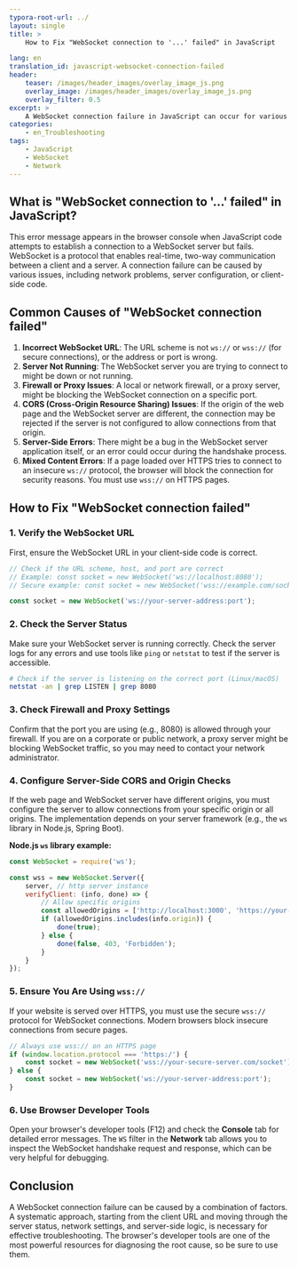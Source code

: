 ```yaml
---
typora-root-url: ../
layout: single
title: >
    How to Fix "WebSocket connection to '...' failed" in JavaScript

lang: en
translation_id: javascript-websocket-connection-failed
header:
    teaser: /images/header_images/overlay_image_js.png
    overlay_image: /images/header_images/overlay_image_js.png
    overlay_filter: 0.5
excerpt: >
    A WebSocket connection failure in JavaScript can occur for various reasons. This article explores the common causes of the "WebSocket connection to '...' failed" error and how to resolve it.
categories:
    - en_Troubleshooting
tags:
    - JavaScript
    - WebSocket
    - Network
---
```


## What is "WebSocket connection to '...' failed" in JavaScript?

This error message appears in the browser console when JavaScript code attempts to establish a connection to a WebSocket server but fails. WebSocket is a protocol that enables real-time, two-way communication between a client and a server. A connection failure can be caused by various issues, including network problems, server configuration, or client-side code.

## Common Causes of "WebSocket connection failed"

1.  **Incorrect WebSocket URL**: The URL scheme is not `ws://` or `wss://` (for secure connections), or the address or port is wrong.
2.  **Server Not Running**: The WebSocket server you are trying to connect to might be down or not running.
3.  **Firewall or Proxy Issues**: A local or network firewall, or a proxy server, might be blocking the WebSocket connection on a specific port.
4.  **CORS (Cross-Origin Resource Sharing) Issues**: If the origin of the web page and the WebSocket server are different, the connection may be rejected if the server is not configured to allow connections from that origin.
5.  **Server-Side Errors**: There might be a bug in the WebSocket server application itself, or an error could occur during the handshake process.
6.  **Mixed Content Errors**: If a page loaded over HTTPS tries to connect to an insecure `ws://` protocol, the browser will block the connection for security reasons. You must use `wss://` on HTTPS pages.

## How to Fix "WebSocket connection failed"

### 1. Verify the WebSocket URL

First, ensure the WebSocket URL in your client-side code is correct.

```javascript
// Check if the URL scheme, host, and port are correct
// Example: const socket = new WebSocket('ws://localhost:8080');
// Secure example: const socket = new WebSocket('wss://example.com/socket');

const socket = new WebSocket('ws://your-server-address:port');
```

### 2. Check the Server Status

Make sure your WebSocket server is running correctly. Check the server logs for any errors and use tools like `ping` or `netstat` to test if the server is accessible.

```bash
# Check if the server is listening on the correct port (Linux/macOS)
netstat -an | grep LISTEN | grep 8080
```

### 3. Check Firewall and Proxy Settings

Confirm that the port you are using (e.g., 8080) is allowed through your firewall. If you are on a corporate or public network, a proxy server might be blocking WebSocket traffic, so you may need to contact your network administrator.

### 4. Configure Server-Side CORS and Origin Checks

If the web page and WebSocket server have different origins, you must configure the server to allow connections from your specific origin or all origins. The implementation depends on your server framework (e.g., the `ws` library in Node.js, Spring Boot).

**Node.js `ws` library example:**
```javascript
const WebSocket = require('ws');

const wss = new WebSocket.Server({ 
    server, // http server instance
    verifyClient: (info, done) => {
        // Allow specific origins
        const allowedOrigins = ['http://localhost:3000', 'https://your-frontend.com'];
        if (allowedOrigins.includes(info.origin)) {
            done(true);
        } else {
            done(false, 403, 'Forbidden');
        }
    }
});
```

### 5. Ensure You Are Using `wss://`

If your website is served over HTTPS, you must use the secure `wss://` protocol for WebSocket connections. Modern browsers block insecure connections from secure pages.

```javascript
// Always use wss:// on an HTTPS page
if (window.location.protocol === 'https:/') {
    const socket = new WebSocket('wss://your-secure-server.com/socket');
} else {
    const socket = new WebSocket('ws://your-server-address:port');
}
```

### 6. Use Browser Developer Tools

Open your browser's developer tools (F12) and check the **Console** tab for detailed error messages. The `WS` filter in the **Network** tab allows you to inspect the WebSocket handshake request and response, which can be very helpful for debugging.

## Conclusion

A WebSocket connection failure can be caused by a combination of factors. A systematic approach, starting from the client URL and moving through the server status, network settings, and server-side logic, is necessary for effective troubleshooting. The browser's developer tools are one of the most powerful resources for diagnosing the root cause, so be sure to use them.

